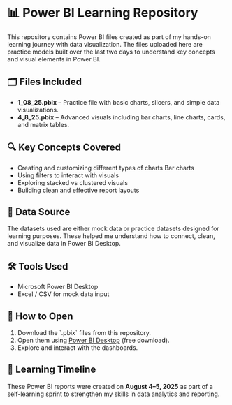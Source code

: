 
  <h1>📊 Power BI Learning Repository</h1>

  <p>This repository contains Power BI files created as part of my hands-on learning journey with data visualization. The files uploaded here are practice models built over the last two days to understand key concepts and visual elements in Power BI.</p>

  <h2>🗂️ Files Included</h2>
  <ul>
    <li><strong>1_08_25.pbix</strong> – Practice file with basic charts, slicers, and simple data visualizations.</li>
    <li><strong>4_8_25.pbix</strong> – Advanced visuals including bar charts, line charts, cards, and matrix tables.</li>
  </ul>

  <h2>🔍 Key Concepts Covered</h2>
  <ul>
    <li>Creating and customizing different types of charts Bar charts</li>
    <li>Using filters to interact with visuals</li>
    <li>Exploring stacked vs clustered visuals</li>
    <li>Building clean and effective report layouts</li>
  </ul>

  <h2>📂 Data Source</h2>
  <p>The datasets used are either mock data or practice datasets designed for learning purposes. These helped me understand how to connect, clean, and visualize data in Power BI Desktop.</p>

  <h2>🛠 Tools Used</h2>
  <ul>
    <li>Microsoft Power BI Desktop</li>
    <li>Excel / CSV for mock data input</li>
  </ul>

  <h2>🚀 How to Open</h2>
  <ol>
    <li>Download the `.pbix` files from this repository.</li>
    <li>Open them using <a href="https://powerbi.microsoft.com/desktop/">Power BI Desktop</a> (free download).</li>
    <li>Explore and interact with the dashboards.</li>
  </ol>

  <h2>📅 Learning Timeline</h2>
  <p>These Power BI reports were created on <strong>August 4–5, 2025</strong> as part of a self-learning sprint to strengthen my skills in data analytics and reporting.</p>

 

